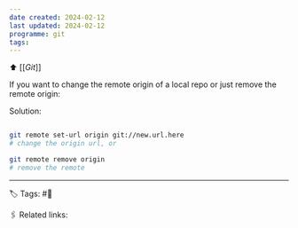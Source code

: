 ```yaml
---
date created: 2024-02-12
last updated: 2024-02-12
programme: git
tags:
---
```

⬆ [[_Git_]]

If you want to change the remote origin of a local repo or just remove the remote origin:

Solution:
```bash

git remote set-url origin git://new.url.here
# change the origin url, or

git remote remove origin
# remove the remote


```

---
🏷 Tags: #🌱

🖇 Related links:
